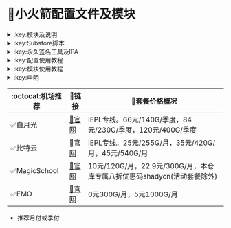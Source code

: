 # :rocket:小火箭配置文件及模块    

  

<details>
   <summary>:key:模块及说明</summary>    
   
* #### :bell::bell::bell:小火箭模块建议搭配[基础配置文件](https://raw.githubusercontent.com/deezertidal/shadowrocket-rules/main/shadowrocket_basic.conf)使用，避免冗余  
* #### ！！！若某个模块时而生效时而失效，请检查其他模块的主机名前是否添加了%APPEND%，没有添加会导致导致其他模块失效。本仓库模块均添加了%APPEND%
* #### surge用户也可直接使用小火箭模块


  
|:octocat:模块|:link:链接|:pushpin:说明|
|--|--|--|
|:white_check_mark:accuweather解锁|[:link:链接地址](https://raw.githubusercontent.com/deezertidal/shadowrocket-rules/main/modules/accu.module)|天气app
|:white_check_mark:AdBlock|[:link:链接地址](https://raw.githubusercontent.com/deezertidal/shadowrocket-rules/main/modules/AdBlock.module)|整体去广告
|:white_check_mark:alarmy|[:link:链接地址](https://raw.githubusercontent.com/deezertidal/shadowrocket-rules/main/modules/alarmy.module)|使命闹钟
|:white_check_mark:aloha|[:link:链接地址](https://raw.githubusercontent.com/deezertidal/shadowrocket-rules/main/modules/aloha.module)|VPN隐私浏览器
|:white_check_mark:爱美剧|[:link:链接地址](https://raw.githubusercontent.com/deezertidal/shadowrocket-rules/main/modules/amj.module)|影视app 去广告+解锁部分会员功能
|:white_check_mark:Background Eraser|[:link:链接地址](https://raw.githubusercontent.com/deezertidal/shadowrocket-rules/main/modules/aosoft.module)|抠图app
|:white_check_mark:appraven|[:link:链接地址](https://raw.githubusercontent.com/deezertidal/shadowrocket-rules/main/modules/appraven.module)|应用市场
|:white_check_mark:audiomack|[:link:链接地址](https://raw.githubusercontent.com/deezertidal/shadowrocket-rules/main/modules/audiomack.module)|音乐相关app
|:white_check_mark:b612相机|[:link:链接地址](https://raw.githubusercontent.com/deezertidal/shadowrocket-rules/main/modules/b612.module)|相机编辑app
|:white_check_mark:百度云倍速|[:link:链接地址](https://raw.githubusercontent.com/deezertidal/shadowrocket-rules/main/modules/baiducloud.sgmodule)|百度云倍率播放
|:white_check_mark:白描|[:link:链接地址](https://raw.githubusercontent.com/deezertidal/shadowrocket-rules/main/modules/baimiao.module)|OCR扫描app
|:white_check_mark:bazaart|[:link:链接地址](https://raw.githubusercontent.com/deezertidal/shadowrocket-rules/main/modules/bazaart.module)|照片编辑
|:white_check_mark:布丁锁屏|[:link:链接地址](https://raw.githubusercontent.com/deezertidal/shadowrocket-rules/main/modules/bdsp.module)|桌面美化类
|:white_check_mark:bedtime fan|[:link:链接地址](https://raw.githubusercontent.com/deezertidal/shadowrocket-rules/main/modules/bedtime-fan.module)|助眠app
|:white_check_mark:bilibili HD|[:link:链接地址](https://raw.githubusercontent.com/deezertidal/shadowrocket-rules/main/modules/bili.module)|哔哩高清解锁
|:white_check_mark:bilibili NoAD|[:link:链接地址](https://raw.githubusercontent.com/deezertidal/shadowrocket-rules/main/modules/biliad.module)|bilibili去广告
|:white_check_mark:波点音乐|[:link:链接地址](https://raw.githubusercontent.com/deezertidal/shadowrocket-rules/main/modules/Bodian.module)|波点音乐去广告
|:white_check_mark:BOOM|[:link:链接地址](https://raw.githubusercontent.com/deezertidal/shadowrocket-rules/main/modules/boom.module)|音乐均衡器
|:white_check_mark:boxjs|[:link:链接地址](https://raw.githubusercontent.com/deezertidal/shadowrocket-rules/main/modules/boxjs.sgmodule)|含签到脚本
|:white_check_mark:财新文章解锁|[:link:链接地址](https://raw.githubusercontent.com/deezertidal/shadowrocket-rules/main/modules/caixin.module)|财新会员
|:white_check_mark:彩云天气|[:link:链接地址](https://raw.githubusercontent.com/deezertidal/shadowrocket-rules/main/modules/caiyun.module)|彩云天气SVIP
|:white_check_mark:计算器HD|[:link:链接地址](https://raw.githubusercontent.com/deezertidal/shadowrocket-rules/main/modules/calculator.module)|计算器HD会员
|:white_check_mark:扫描全能王|[:link:链接地址](https://raw.githubusercontent.com/deezertidal/shadowrocket-rules/main/modules/camscanner.sgmodule)|扫描全能王会员
|:white_check_mark:克拉壁纸|[:link:链接地址](https://raw.githubusercontent.com/deezertidal/shadowrocket-rules/main/modules/clarity.module)|桌面美化类
|:white_check_mark:colorwidgets|[:link:链接地址](https://raw.githubusercontent.com/deezertidal/shadowrocket-rules/main/modules/colorwidgets.module)|桌面小组件
|:white_check_mark:dailyyoga|[:link:链接地址](https://raw.githubusercontent.com/deezertidal/shadowrocket-rules/main/modules/dailyyoga.module)|每日瑜伽
|:white_check_mark:大蓝鲸|[:link:链接地址](https://raw.githubusercontent.com/deezertidal/shadowrocket-rules/main/modules/dalanjing.module)|视听互动
|:white_check_mark:darkroom|[:link:链接地址](https://raw.githubusercontent.com/deezertidal/shadowrocket-rules/main/modules/darkroom.module)|照片编辑
|❌豆瓣|[:link:链接地址](https://raw.githubusercontent.com/deezertidal/shadowrocket-rules/main/modules/douban.sgmodule)|豆瓣网页播放按钮
|:white_check_mark:读书笔记|[:link:链接地址](https://raw.githubusercontent.com/deezertidal/shadowrocket-rules/main/modules/dsbj.module)|笔记类
|:white_check_mark:第一弹|[:link:链接地址](https://raw.githubusercontent.com/deezertidal/shadowrocket-rules/main/modules/dyd.module)|二次元游戏综合社区
|:white_check_mark:儿哥点点|[:link:链接地址](https://raw.githubusercontent.com/deezertidal/shadowrocket-rules/main/modules/egdd.module)|幼儿类
|:white_check_mark:ellabook|[:link:链接地址](https://raw.githubusercontent.com/deezertidal/shadowrocket-rules/main/modules/ellabook.module)|幼儿类
|:white_check_mark:emby|[:link:链接地址](https://raw.githubusercontent.com/deezertidal/shadowrocket-rules/main/modules/emby.sgmodule)|Emby解锁
|:white_check_mark:emmo|[:link:链接地址](https://raw.githubusercontent.com/deezertidal/shadowrocket-rules/main/modules/emmo.module)|笔记类
|:white_check_mark:fabulous|[:link:链接地址](https://raw.githubusercontent.com/deezertidal/shadowrocket-rules/main/modules/fabulous.module)|健康类
|:white_check_mark:番茄小说|[:link:链接地址](https://raw.githubusercontent.com/deezertidal/shadowrocket-rules/main/modules/fanqie.module)|番茄小说去广告
|:white_check_mark:fantastical|[:link:链接地址](https://raw.githubusercontent.com/deezertidal/shadowrocket-rules/main/modules/fantastical.module)|日历类
|:white_check_mark:fimo|[:link:链接地址](https://raw.githubusercontent.com/deezertidal/shadowrocket-rules/main/modules/fimo.module)|相机类
|:white_check_mark:ft中文网|[:link:链接地址](https://raw.githubusercontent.com/deezertidal/shadowrocket-rules/main/modules/ft.module)|财经类
|:white_check_mark:grammarly|[:link:链接地址](https://raw.githubusercontent.com/deezertidal/shadowrocket-rules/main/modules/grammarly.module)|外语类
|:white_check_mark:grow|[:link:链接地址](https://raw.githubusercontent.com/deezertidal/shadowrocket-rules/main/modules/grow.module)|健康类
|:white_check_mark:烘焙小屋|[:link:链接地址](https://raw.githubusercontent.com/deezertidal/shadowrocket-rules/main/modules/hbxw.module)|食谱类
|:white_check_mark:京东历史价格|[:link:链接地址](https://raw.githubusercontent.com/deezertidal/shadowrocket-rules/main/modules/HistoryPrice.sgmodule)|展开商品名查看历史价格
|:white_check_mark:海豚记账本|[:link:链接地址](https://raw.githubusercontent.com/deezertidal/shadowrocket-rules/main/modules/htjzb.module)|账目类
|:white_check_mark:hyperweb|[:link:链接地址](https://raw.githubusercontent.com/deezertidal/shadowrocket-rules/main/modules/hyperweb.module)|多合一浏览器扩展
|:white_check_mark:ilovepdf|[:link:链接地址](https://raw.githubusercontent.com/deezertidal/shadowrocket-rules/main/modules/ilovepdf.module)|PDF编辑
|:white_check_mark:imuseum|[:link:链接地址](https://raw.githubusercontent.com/deezertidal/shadowrocket-rules/main/modules/imuseum.module)|艺术类
|:white_check_mark:invideo|[:link:链接地址](https://raw.githubusercontent.com/deezertidal/shadowrocket-rules/main/modules/invideo.module)|视频编辑
|:white_check_mark:jibjab|[:link:链接地址](https://raw.githubusercontent.com/deezertidal/shadowrocket-rules/main/modules/jibjab.module)|图片恶搞
|:white_check_mark:句读|[:link:链接地址](https://raw.githubusercontent.com/deezertidal/shadowrocket-rules/main/modules/judou.module)|文学类
|:white_check_mark:kika|[:link:链接地址](https://raw.githubusercontent.com/deezertidal/shadowrocket-rules/main/modules/kika.module)|输入法
|:white_check_mark:酷我音乐|[:link:链接地址](https://raw.githubusercontent.com/deezertidal/shadowrocket-rules/main/modules/kuwo-unlock.sgmodule)|酷我音乐解锁
|:white_check_mark:lightroom|[:link:链接地址](https://raw.githubusercontent.com/deezertidal/shadowrocket-rules/main/modules/lightroom.module)|照片编辑
|:white_check_mark:流利说·阅读|[:link:链接地址](https://raw.githubusercontent.com/deezertidal/shadowrocket-rules/main/modules/lls.module)|外语类
|:white_check_mark:螺蛳大语文|[:link:链接地址](https://raw.githubusercontent.com/deezertidal/shadowrocket-rules/main/modules/lsdyw.module)|学习类
|:white_check_mark:免耽漫画|[:link:链接地址](https://raw.githubusercontent.com/deezertidal/shadowrocket-rules/main/modules/mdmanhua.module)|漫画类
|:white_check_mark:美篇|[:link:链接地址](https://raw.githubusercontent.com/deezertidal/shadowrocket-rules/main/modules/meipian.module)|交友类
|:white_check_mark:meistertask|[:link:链接地址](https://raw.githubusercontent.com/deezertidal/shadowrocket-rules/main/modules/meistertask.module)|任务管理
|:white_check_mark:美图秀秀|[:link:链接地址](https://raw.githubusercontent.com/deezertidal/shadowrocket-rules/main/modules/meituxx.module)|美图秀秀解锁会员
|:white_check_mark:漫画台|[:link:链接地址](https://raw.githubusercontent.com/deezertidal/shadowrocket-rules/main/modules/mht.module)|小程序解锁
|:white_check_mark:mix-camera|[:link:链接地址](https://raw.githubusercontent.com/deezertidal/shadowrocket-rules/main/modules/mix-camera.module)|相机类
|:white_check_mark:马卡龙玩图|[:link:链接地址](https://raw.githubusercontent.com/deezertidal/shadowrocket-rules/main/modules/mklwt.module)|照片编辑
|:white_check_mark:mojo|[:link:链接地址](https://raw.githubusercontent.com/deezertidal/shadowrocket-rules/main/modules/mojo.module)|创意模板
|:white_check_mark:molycam|[:link:链接地址](https://raw.githubusercontent.com/deezertidal/shadowrocket-rules/main/modules/molycam.module)|相机类
|:white_check_mark:musixmatch|[:link:链接地址](https://raw.githubusercontent.com/deezertidal/shadowrocket-rules/main/modules/musixmatch.module)|音乐类
|:white_check_mark:myfitnesspal|[:link:链接地址](https://raw.githubusercontent.com/deezertidal/shadowrocket-rules/main/modules/myfitnesspal.module)|健康类
|:white_check_mark:myplate|[:link:链接地址](https://raw.githubusercontent.com/deezertidal/shadowrocket-rules/main/modules/myplate.module)|健康类
|:white_check_mark:netflix_rating|[:link:链接地址](https://raw.githubusercontent.com/deezertidal/shadowrocket-rules/main/modules/netflix_rating.sgmodule)|奈飞显示豆瓣评分
|:white_check_mark:nicegram|[:link:链接地址](https://raw.githubusercontent.com/deezertidal/shadowrocket-rules/main/modules/nicegram.module)|nicegram会员解锁
|:white_check_mark:notability|[:link:链接地址](https://raw.githubusercontent.com/deezertidal/shadowrocket-rules/main/modules/notability.module)|笔记类
|:white_check_mark:Now冥想|[:link:链接地址](https://raw.githubusercontent.com/deezertidal/shadowrocket-rules/main/modules/now.module)|助眠app
|:white_check_mark:奶由壁纸|[:link:链接地址](https://raw.githubusercontent.com/deezertidal/shadowrocket-rules/main/modules/nybz.module)|桌面美化类
|:white_check_mark:oldroll|[:link:链接地址](https://raw.githubusercontent.com/deezertidal/shadowrocket-rules/main/modules/oldroll.module)|相机类
|:white_check_mark:peak|[:link:链接地址](https://raw.githubusercontent.com/deezertidal/shadowrocket-rules/main/modules/peak.module)|益智类
|:white_check_mark:配音秀|[:link:链接地址](https://raw.githubusercontent.com/deezertidal/shadowrocket-rules/main/modules/peiyinxiu.module)|配音
|:white_check_mark:photomath|[:link:链接地址](https://raw.githubusercontent.com/deezertidal/shadowrocket-rules/main/modules/photomath.module)|学习类
|:white_check_mark:photoshop Express|[:link:链接地址](https://raw.githubusercontent.com/deezertidal/shadowrocket-rules/main/modules/photoshop.module)|PS
|:white_check_mark:piccollage|[:link:链接地址](https://raw.githubusercontent.com/deezertidal/shadowrocket-rules/main/modules/piccollage.module)|照片编辑
|:white_check_mark:picsart|[:link:链接地址](https://raw.githubusercontent.com/deezertidal/shadowrocket-rules/main/modules/picsart.module)|照片编辑
|:white_check_mark:pillow|[:link:链接地址](https://raw.githubusercontent.com/deezertidal/shadowrocket-rules/main/modules/pillow.module)|健康类
|:white_check_mark:pixelcut|[:link:链接地址](https://raw.githubusercontent.com/deezertidal/shadowrocket-rules/main/modules/pixelcut.module)|照片编辑
|:white_check_mark:pocket lists|[:link:链接地址](https://raw.githubusercontent.com/deezertidal/shadowrocket-rules/main/modules/pocketlists.module)|口袋清单
|:white_check_mark:polarr|[:link:链接地址](https://raw.githubusercontent.com/deezertidal/shadowrocket-rules/main/modules/polarr.module)|照片编辑
|:white_check_mark:皮皮虾|[:link:链接地址](https://raw.githubusercontent.com/deezertidal/shadowrocket-rules/main/modules/ppx.module)|皮皮虾去广告
|:white_check_mark:起伏|[:link:链接地址](https://raw.githubusercontent.com/deezertidal/shadowrocket-rules/main/modules/qifu.module)|助眠app
|:white_check_mark:七猫小说|[:link:链接地址](https://raw.githubusercontent.com/deezertidal/shadowrocket-rules/main/modules/qmxs.module)|七猫小说解锁
|:white_check_mark:多重搜索|[:link:链接地址](https://raw.githubusercontent.com/deezertidal/shadowrocket-rules/main/modules/multisearch.module)|使用方法见模块说明
|:white_check_mark:人人视频|[:link:链接地址](https://raw.githubusercontent.com/deezertidal/shadowrocket-rules/main/modules/rrsp.module)|人人视频/多多视频去广告
|:white_check_mark:时光手账|[:link:链接地址](https://raw.githubusercontent.com/deezertidal/shadowrocket-rules/main/modules/sgsz.module)|笔记类
|:white_check_mark:shadowlinkVPN|[:link:链接地址](https://raw.githubusercontent.com/deezertidal/shadowrocket-rules/main/modules/shadowlinkVPN.module)|解锁VIP节点
|:white_check_mark:smallpdf|[:link:链接地址](https://raw.githubusercontent.com/deezertidal/shadowrocket-rules/main/modules/smallpdf.module)|PDF编辑
|:white_check_mark:石墨文档|[:link:链接地址](https://raw.githubusercontent.com/deezertidal/shadowrocket-rules/main/modules/smwd.module)|石墨文档解锁
|:white_check_mark:少年得到|[:link:链接地址](https://raw.githubusercontent.com/deezertidal/shadowrocket-rules/main/modules/sndd.module)|少年得到解锁
|:white_check_mark:soundcloud|[:link:链接地址](https://raw.githubusercontent.com/deezertidal/shadowrocket-rules/main/modules/soundcloud.module)|解锁soundcloud Go+
|:white_check_mark:spotify|[:link:链接地址](https://raw.githubusercontent.com/deezertidal/shadowrocket-rules/main/modules/spotifyVIP.module)|spotify 部分解锁 不能设置超高音质
|:white_check_mark:去开屏广告|[:link:链接地址](https://raw.githubusercontent.com/deezertidal/shadowrocket-rules/main/modules/startingad.module)|去开屏广告
|:white_check_mark:substore|[:link:链接地址](https://raw.githubusercontent.com/deezertidal/shadowrocket-rules/main/modules/substore.sgmodule)|订阅节点过滤/整合/修改/同步
|:white_check_mark:symbolab|[:link:链接地址](https://raw.githubusercontent.com/deezertidal/shadowrocket-rules/main/modules/symbolab.module)|数学解答
|:white_check_mark:tangerine|[:link:链接地址](https://raw.githubusercontent.com/deezertidal/shadowrocket-rules/main/modules/tangerine.module)|银行类
|:white_check_mark:tenpercent|[:link:链接地址](https://raw.githubusercontent.com/deezertidal/shadowrocket-rules/main/modules/tenpercent.module)|健康类
|:white_check_mark:迅雷|[:link:链接地址](https://raw.githubusercontent.com/deezertidal/shadowrocket-rules/main/modules/thunder.module)|迅雷会员
|❌TidalPlus|[:link:链接地址](https://raw.githubusercontent.com/deezertidal/shadowrocket-rules/main/modules/TidalPlus.sgmodule)|失效
|:white_check_mark:tok cam|[:link:链接地址](https://raw.githubusercontent.com/deezertidal/shadowrocket-rules/main/modules/tokcam.module)|相机类
|:white_check_mark:图图记账|[:link:链接地址](https://raw.githubusercontent.com/deezertidal/shadowrocket-rules/main/modules/tutu.module)|账目类
|:white_check_mark:vista看天下|[:link:链接地址](https://raw.githubusercontent.com/deezertidal/shadowrocket-rules/main/modules/vista.module)|vista看天下会员
|:white_check_mark:vsco|[:link:链接地址](https://raw.githubusercontent.com/deezertidal/shadowrocket-rules/main/modules/vsco.module)|照片编辑
|:white_check_mark:wallcraft|[:link:链接地址](https://raw.githubusercontent.com/deezertidal/shadowrocket-rules/main/modules/wallcraft.module)|桌面美化类
|:white_check_mark:豌豆清单|[:link:链接地址](https://raw.githubusercontent.com/deezertidal/shadowrocket-rules/main/modules/wdqd.module)|清单类
|:white_check_mark:微信公众号去广告|[:link:链接地址](https://raw.githubusercontent.com/deezertidal/shadowrocket-rules/main/modules/wechatad.module)|微信公众号去广告
|:white_check_mark:微博去广告|[:link:链接地址](https://raw.githubusercontent.com/deezertidal/shadowrocket-rules/main/modules/weiboad.module)|微博去广告
|:white_check_mark:workout for women|[:link:链接地址](https://raw.githubusercontent.com/deezertidal/shadowrocket-rules/main/modules/wfw.module)|健康类
|:white_check_mark:widgetsmith|[:link:链接地址](https://raw.githubusercontent.com/deezertidal/shadowrocket-rules/main/modules/widgetsmith.module)|小组件
|:white_check_mark:万能变声器|[:link:链接地址](https://raw.githubusercontent.com/deezertidal/shadowrocket-rules/main/modules/wnbsq.module)|万能变声器
|:white_check_mark:网易蜗牛读书|[:link:链接地址](https://raw.githubusercontent.com/deezertidal/shadowrocket-rules/main/modules/wnds.module)|蜗牛读书解锁
|:white_check_mark:WPS|[:link:链接地址](https://raw.githubusercontent.com/deezertidal/shadowrocket-rules/main/modules/WPS.module)|wps解锁会员
|:white_check_mark:西窗烛|[:link:链接地址](https://raw.githubusercontent.com/deezertidal/shadowrocket-rules/main/modules/xcz.module)|西窗烛解锁
|:white_check_mark:小影|[:link:链接地址](https://raw.githubusercontent.com/deezertidal/shadowrocket-rules/main/modules/xiaoying.module)|小影解锁
|:white_check_mark:香蕉视频|[:link:链接地址](https://raw.githubusercontent.com/deezertidal/shadowrocket-rules/main/modules/xjsp.module)|不知道
|:white_check_mark:xmind思维导图|[:link:链接地址](https://raw.githubusercontent.com/deezertidal/shadowrocket-rules/main/modules/xmind.module)|xmind思维导图解锁
|:white_check_mark:喜马拉雅去广告|[:link:链接地址](https://raw.githubusercontent.com/deezertidal/shadowrocket-rules/main/modules/xmlyad.module)|喜马拉雅去广告
|:white_check_mark:小习惯|[:link:链接地址](https://raw.githubusercontent.com/deezertidal/shadowrocket-rules/main/modules/xxg.module)|自律类
|:white_check_mark:新语听书|[:link:链接地址](https://raw.githubusercontent.com/deezertidal/shadowrocket-rules/main/modules/xyts.module)|阅读类
|:white_check_mark:有道云笔记|[:link:链接地址](https://raw.githubusercontent.com/deezertidal/shadowrocket-rules/main/modules/ydybj.module)|有道云笔记解锁
|:white_check_mark:亦飞GIF|[:link:链接地址](https://raw.githubusercontent.com/deezertidal/shadowrocket-rules/main/modules/yifeigif.module)|照片编辑
|:white_check_mark:一甜相机|[:link:链接地址](https://raw.githubusercontent.com/deezertidal/shadowrocket-rules/main/modules/yitian.module)|一甜相机解锁
|:white_check_mark:一言|[:link:链接地址](https://raw.githubusercontent.com/deezertidal/shadowrocket-rules/main/modules/yiyan.module)|一言解锁
|:white_check_mark:youtube去广告|[:link:链接地址](https://raw.githubusercontent.com/deezertidal/shadowrocket-rules/main/modules/YouTubeAd.sgmodule)|不适合最新版
|:white_check_mark:云听|[:link:链接地址](https://raw.githubusercontent.com/deezertidal/shadowrocket-rules/main/modules/yunting.module)|云听解锁
|:white_check_mark:语文趣配音|[:link:链接地址](https://raw.githubusercontent.com/deezertidal/shadowrocket-rules/main/modules/ywqpy.module)|配音类
|:white_check_mark:斑马海报|[:link:链接地址](https://raw.githubusercontent.com/deezertidal/shadowrocket-rules/main/modules/zebra.module)|设计类
|:white_check_mark:知乎去广告|[:link:链接地址](https://raw.githubusercontent.com/deezertidal/shadowrocket-rules/main/modules/ZhihuBlock.sgmodule)|知乎去广告
|:white_check_mark:知乎优化|[:link:链接地址](https://raw.githubusercontent.com/deezertidal/shadowrocket-rules/main/modules/ZhihuOpt.sgmodule)|知乎优化
|:white_check_mark:纸条|[:link:链接地址](https://raw.githubusercontent.com/deezertidal/shadowrocket-rules/main/modules/zhitiao.module)|作文素材
|:white_check_mark:指尖时光|[:link:链接地址](https://raw.githubusercontent.com/deezertidal/shadowrocket-rules/main/modules/zjsg.module)|日程管理
|:white_check_mark:知音漫客|[:link:链接地址](https://raw.githubusercontent.com/deezertidal/shadowrocket-rules/main/modules/zymk.module)|知音漫客解锁
|:white_check_mark:Spotify歌词翻译|[:link:链接地址](https://raw.githubusercontent.com/deezertidal/shadowrocket-rules/main/modules/spotify_lyric.module)|需申请百度翻译API 教程在模块内
|:white_check_mark:NFC门禁卡公交卡|[:link:链接地址](https://raw.githubusercontent.com/deezertidal/shadowrocket-rules/main/modules/nfc.module)|NFC功能类
|:white_check_mark:搜图神器|[:link:链接地址](https://raw.githubusercontent.com/deezertidal/shadowrocket-rules/main/modules/stsq.module)|解锁VIP功能
|:white_check_mark:彩云天气通知任务|[:link:链接地址](https://raw.githubusercontent.com/deezertidal/shadowrocket-rules/main/modules/caiyun_cron.module)|天气通知，需搭配BOXJS使用
|:white_check_mark:Calm解锁|[:link:链接地址](https://raw.githubusercontent.com/deezertidal/shadowrocket-rules/main/modules/calm.module)|健康类
|:white_check_mark:HTTPS抓包|[:link:链接地址](https://raw.githubusercontent.com/deezertidal/shadowrocket-rules/main/modules/https.module)|抓包工具
|:white_check_mark:SSA丝社|[:link:链接地址](https://raw.githubusercontent.com/deezertidal/shadowrocket-rules/main/modules/ssa.module)|不知道
|:white_check_mark:小小优趣|[:link:链接地址](https://raw.githubusercontent.com/deezertidal/shadowrocket-rules/main/modules/xxyq.module)|儿童类
|:white_check_mark:幻影相册|[:link:链接地址](https://raw.githubusercontent.com/deezertidal/shadowrocket-rules/main/modules/hyxc.module)|照片编辑
|:white_check_mark:精塾国学|[:link:链接地址](https://raw.githubusercontent.com/deezertidal/shadowrocket-rules/main/modules/jsgx.module)|学习类
|:white_check_mark:PrettyUp|[:link:链接地址](https://raw.githubusercontent.com/deezertidal/shadowrocket-rules/main/modules/prettyup.module)|视频美化
|:white_check_mark:微博lite去广告|[:link:链接地址](https://raw.githubusercontent.com/deezertidal/shadowrocket-rules/main/modules/weibolitead.module)|微博轻享版去广告
|:white_check_mark:BILI自动地区|[:link:链接地址](https://raw.githubusercontent.com/deezertidal/shadowrocket-rules/main/modules/bili-region.module)|bili自动地区
|:white_check_mark:影视双字幕项目|[:link:链接地址](https://github.com/DualSubs/DualSubs)|包含youtube,appleTV,hbo等
|:white_check_mark:iRingo项目|[:link:链接地址](https://github.com/VirgilClyne/iRingo)|解锁完整的Apple功能和集成服务
|:white_check_mark:CUBOX|[:link:链接地址](https://raw.kgithub.com/deezertidal/shadowrocket-rules/main/modules/cubox.sgmodule)|文件收集整理
|:white_check_mark:pandora|[:link:链接地址](https://raw.githubusercontent.com/deezertidal/shadowrocket-rules/main/modules/pandora.module)|订阅管理
|:white_check_mark:微信阅读积分兑换|[:link:链接地址](https://raw.githubusercontent.com/deezertidal/shadowrocket-rules/main/modules/wechatread.module)|请查阅脚本内教程
|:white_check_mark:来音智能陪练|[:link:链接地址](https://raw.githubusercontent.com/deezertidal/shadowrocket-rules/main/modules/ly.module)|音乐训练
|:white_check_mark:熊掌记|[:link:链接地址](https://raw.githubusercontent.com/deezertidal/shadowrocket-rules/main/modules/xzj.module)|笔记类
|❌Notboring|[:link:链接地址](https://raw.githubusercontent.com/deezertidal/shadowrocket-rules/main/modules/notboring.module)|解锁天气 闹钟 习惯
|:white_check_mark:如期|[:link:链接地址](https://raw.githubusercontent.com/deezertidal/shadowrocket-rules/main/modules/rq.module)|扫码
|:white_check_mark:CEO周课|[:link:链接地址](https://raw.githubusercontent.com/deezertidal/shadowrocket-rules/main/modules/ceo.module)|CEO周课
|:white_check_mark:Fileball|[:link:链接地址](https://raw.githubusercontent.com/deezertidal/shadowrocket-rules/main/modules/fileball.module)|文件管理
|:white_check_mark:1blocker|[:link:链接地址](https://raw.githubusercontent.com/deezertidal/shadowrocket-rules/main/modules/1blocker.module)|浏览器广告屏蔽
|:white_check_mark:AI换脸秀|[:link:链接地址](https://raw.githubusercontent.com/deezertidal/shadowrocket-rules/main/modules/ai.module)|换脸app
|:white_check_mark:proknockout|[:link:链接地址](https://raw.githubusercontent.com/deezertidal/shadowrocket-rules/main/modules/proknockout.module)|P图
|:white_check_mark:青柠海报|[:link:链接地址](https://raw.githubusercontent.com/deezertidal/shadowrocket-rules/main/modules/qnhb.module)|海报设计
|:white_check_mark:Faintv|[:link:链接地址](https://raw.githubusercontent.com/deezertidal/shadowrocket-rules/main/modules/faintv.module)|视频类
|:white_check_mark:微信听书|[:link:链接地址](https://raw.githubusercontent.com/deezertidal/shadowrocket-rules/main/modules/wxts.module)|听书
|:white_check_mark:人民日报去广告|[:link:链接地址](https://raw.githubusercontent.com/deezertidal/shadowrocket-rules/main/modules/rmrb.module)|人民日报
|:white_check_mark:爱企查|[:link:链接地址](https://raw.githubusercontent.com/deezertidal/shadowrocket-rules/main/modules/aqc.module)|爱企查
|:white_check_mark:微信读书免费卡解锁|[:link:链接地址](https://raw.githubusercontent.com/deezertidal/shadowrocket-rules/main/modules/wxds.module)|阅读类
|:white_check_mark:chic|[:link:链接地址](https://raw.githubusercontent.com/deezertidal/shadowrocket-rules/main/modules/chic.module)|相机类
|:white_check_mark:有道词典|[:link:链接地址](https://raw.githubusercontent.com/deezertidal/shadowrocket-rules/main/modules/ydcd.module)|翻译类
|:white_check_mark:一路听天下|[:link:链接地址](https://raw.githubusercontent.com/deezertidal/shadowrocket-rules/main/modules/ylttx.module)|一路听天下
|:white_check_mark:网速测试大师|[:link:链接地址](https://raw.githubusercontent.com/deezertidal/shadowrocket-rules/main/modules/wscsds.module)|测速
|:white_check_mark:网速管家|[:link:链接地址](https://raw.githubusercontent.com/deezertidal/shadowrocket-rules/main/modules/wsgj.module)|测速
|:white_check_mark:EFEKT美易|[:link:链接地址](https://raw.githubusercontent.com/deezertidal/shadowrocket-rules/main/modules/efekt.module)|视频特效
|:white_check_mark:WPS稻壳会员|[:link:链接地址](https://raw.githubusercontent.com/deezertidal/shadowrocket-rules/main/modules/doc.module)|文档编辑
|:white_check_mark:米克锁屏|[:link:链接地址](https://raw.githubusercontent.com/deezertidal/shadowrocket-rules/main/modules/mksp.module)|桌面美化
|:white_check_mark:阿布睡前故事|[:link:链接地址](https://raw.githubusercontent.com/deezertidal/shadowrocket-rules/main/modules/absqgs.module)|儿童类
|:white_check_mark:collart|[:link:链接地址](https://raw.githubusercontent.com/deezertidal/shadowrocket-rules/main/modules/collart.module)|照片编辑
|:white_check_mark:博商小麦|[:link:链接地址](https://raw.githubusercontent.com/deezertidal/shadowrocket-rules/main/modules/bsxm.module)|学习类
|:white_check_mark:MEMRISE|[:link:链接地址](https://raw.githubusercontent.com/deezertidal/shadowrocket-rules/main/modules/memrise.module)|外语学习
|:white_check_mark:堆糖|[:link:链接地址](https://raw.githubusercontent.com/deezertidal/shadowrocket-rules/main/modules/duitang.module)|桌面美化
|:white_check_mark:Flomo|[:link:链接地址](https://raw.githubusercontent.com/deezertidal/shadowrocket-rules/main/modules/flomo.module)|笔记类
|:white_check_mark:APTV|[:link:链接地址](https://raw.githubusercontent.com/deezertidal/shadowrocket-rules/main/modules/aptv.module)|文件存储
|:white_check_mark:香哈菜谱大全|[:link:链接地址](https://raw.githubusercontent.com/deezertidal/shadowrocket-rules/main/modules/cp.module)|菜谱
|:white_check_mark:长相思|[:link:链接地址](https://raw.githubusercontent.com/deezertidal/shadowrocket-rules/main/modules/cxs.module)|学习类
|:white_check_mark:电子请柬制作|[:link:链接地址](https://raw.githubusercontent.com/deezertidal/shadowrocket-rules/main/modules/dzqj.module)|设计类
|:white_check_mark:黄油相机|[:link:链接地址](https://raw.githubusercontent.com/deezertidal/shadowrocket-rules/main/modules/hyxj.module)|相机类
|:white_check_mark:Lingokids|[:link:链接地址](https://raw.githubusercontent.com/deezertidal/shadowrocket-rules/main/modules/lingokids.module)|幼儿学习类
|:white_check_mark:百度文库|[:link:链接地址](https://raw.githubusercontent.com/deezertidal/shadowrocket-rules/main/modules/bdwk.module)|阅读权限解锁
|:white_check_mark:Craft|[:link:链接地址](https://raw.githubusercontent.com/deezertidal/shadowrocket-rules/main/modules/craft.module)|文档类
|:white_check_mark:Panda小组件|[:link:链接地址](https://raw.githubusercontent.com/deezertidal/shadowrocket-rules/main/modules/panda.module)|桌面美化
|:white_check_mark:Keep|[:link:链接地址](https://raw.githubusercontent.com/deezertidal/shadowrocket-rules/main/modules/keep.module)|健身类
|:white_check_mark:Documents|[:link:链接地址](https://raw.githubusercontent.com/deezertidal/shadowrocket-rules/main/modules/documents.module)|文件管理
|:white_check_mark:Planny|[:link:链接地址](https://raw.githubusercontent.com/deezertidal/shadowrocket-rules/main/modules/planny.module)|任务计划
|:white_check_mark:Ego Reader|[:link:链接地址](https://raw.githubusercontent.com/deezertidal/shadowrocket-rules/main/modules/ego.module)|RSS阅读器
|:white_check_mark:极速扫描仪|[:link:链接地址](https://raw.githubusercontent.com/deezertidal/shadowrocket-rules/main/modules/jssmy.module)|扫描
|:white_check_mark:指尖笔记|[:link:链接地址](https://raw.githubusercontent.com/deezertidal/shadowrocket-rules/main/modules/zjbj.module)|笔记
|:white_check_mark:钱迹|[:link:链接地址](https://raw.githubusercontent.com/deezertidal/shadowrocket-rules/main/modules/qj.module)|记账
|:white_check_mark:Agenda|[:link:链接地址](https://raw.githubusercontent.com/deezertidal/shadowrocket-rules/main/modules/agenda.module)|笔记
|:white_check_mark:即刻运动|[:link:链接地址](https://raw.githubusercontent.com/deezertidal/shadowrocket-rules/main/modules/agenda.module)|健身类
|:white_check_mark:Day One|[:link:链接地址](https://raw.githubusercontent.com/deezertidal/shadowrocket-rules/main/modules/dayone.module)|日记类
|:white_check_mark:Usage|[:link:链接地址](https://raw.githubusercontent.com/deezertidal/shadowrocket-rules/main/modules/usage.module)|小组件
|:white_check_mark:谜底时钟|[:link:链接地址](https://raw.githubusercontent.com/deezertidal/shadowrocket-rules/main/modules/mdsz.module)|日历小组件
|:white_check_mark:MoneyThings|[:link:链接地址](https://raw.githubusercontent.com/deezertidal/shadowrocket-rules/main/modules/moneythings.module)|钱包类
|:white_check_mark:手机扫描仪|[:link:链接地址](https://raw.githubusercontent.com/deezertidal/shadowrocket-rules/main/modules/sjsmy.module)|扫描
|:white_check_mark:Sorted|[:link:链接地址](https://raw.githubusercontent.com/deezertidal/shadowrocket-rules/main/modules/sorted.module)|日历
|:white_check_mark:尽简衣橱|[:link:链接地址](https://raw.githubusercontent.com/deezertidal/shadowrocket-rules/main/modules/jjyc.module)|衣橱管理
|:white_check_mark:看理想|[:link:链接地址](https://raw.githubusercontent.com/deezertidal/shadowrocket-rules/main/modules/klx.module)|媒体类
|:white_check_mark:目标地图|[:link:链接地址](https://raw.githubusercontent.com/deezertidal/shadowrocket-rules/main/modules/mbdt.module)|任务管理类
|:white_check_mark:拼图酱|[:link:链接地址](https://raw.githubusercontent.com/deezertidal/shadowrocket-rules/main/modules/ptj.module)|图片编辑
|:white_check_mark:向日葵阅读|[:link:链接地址](https://raw.githubusercontent.com/deezertidal/shadowrocket-rules/main/modules/xrk.module)|阅读类
|:white_check_mark:卡片日记|[:link:链接地址](https://raw.githubusercontent.com/deezertidal/shadowrocket-rules/main/modules/kprj.module)|日记类
|:white_check_mark:莉景天气|[:link:链接地址](https://raw.githubusercontent.com/deezertidal/shadowrocket-rules/main/modules/ljtq.module)|天气类
|:white_check_mark:Motivation|[:link:链接地址](https://raw.githubusercontent.com/deezertidal/shadowrocket-rules/main/modules/motivation.module)|组件类
|:white_check_mark:PDF Viewer|[:link:链接地址](https://raw.githubusercontent.com/deezertidal/shadowrocket-rules/main/modules/pdfviewer.module)|文档编辑
|:white_check_mark:Percento|[:link:链接地址](https://raw.githubusercontent.com/deezertidal/shadowrocket-rules/main/modules/percento.module)|账目管理
|:white_check_mark:Pixelance|[:link:链接地址](https://raw.githubusercontent.com/deezertidal/shadowrocket-rules/main/modules/pixelance.module)|图片编辑
|:white_check_mark:Retake|[:link:链接地址](https://raw.githubusercontent.com/deezertidal/shadowrocket-rules/main/modules/retake.module)|照片修复
|:white_check_mark:色采|[:link:链接地址](https://raw.githubusercontent.com/deezertidal/shadowrocket-rules/main/modules/sc.module)|图片编辑
|:white_check_mark:闪萌表情|[:link:链接地址](https://raw.githubusercontent.com/deezertidal/shadowrocket-rules/main/modules/smbq.module)|表情类
|:white_check_mark:音频剪辑|[:link:链接地址](https://raw.githubusercontent.com/deezertidal/shadowrocket-rules/main/modules/ypjj.module)|音频剪辑
|:white_check_mark:Varlens|[:link:链接地址](https://raw.githubusercontent.com/deezertidal/shadowrocket-rules/main/modules/varlens.module)|相机类
|:white_check_mark:一木记账|[:link:链接地址](https://raw.githubusercontent.com/deezertidal/shadowrocket-rules/main/modules/ymjz.module)|记账类
|:white_check_mark:Drafts|[:link:链接地址](https://raw.githubusercontent.com/deezertidal/shadowrocket-rules/main/modules/drafts.module)|文档编辑类
|:white_check_mark:叮叮水印相机|[:link:链接地址](https://raw.githubusercontent.com/deezertidal/shadowrocket-rules/main/modules/ddsyxj.module)|相机类
|:white_check_mark:Emote|[:link:链接地址](https://raw.githubusercontent.com/deezertidal/shadowrocket-rules/main/modules/emote.module)|表情类
|:white_check_mark:灵敢足迹|[:link:链接地址](https://raw.githubusercontent.com/deezertidal/shadowrocket-rules/main/modules/lgzj.module)|旅行类
|:white_check_mark:7分钟HIIT运动|[:link:链接地址](https://raw.githubusercontent.com/deezertidal/shadowrocket-rules/main/modules/seven.module)|健康类
|:white_check_mark:私密相册管家|[:link:链接地址](https://raw.githubusercontent.com/deezertidal/shadowrocket-rules/main/modules/smxcgj.module)|相册
|:white_check_mark:FitnessView|[:link:链接地址](https://raw.githubusercontent.com/deezertidal/shadowrocket-rules/main/modules/fnv.module)|健康类
|:white_check_mark:TODO清单|[:link:链接地址](https://raw.githubusercontent.com/deezertidal/shadowrocket-rules/main/modules/todo.module)|计划任务类
|:white_check_mark:淘票票评分|[:link:链接地址](https://raw.githubusercontent.com/deezertidal/shadowrocket-rules/main/modules/tpp.module)|支付宝内淘票票评分
|:white_check_mark:天天豆|[:link:链接地址](https://raw.githubusercontent.com/deezertidal/shadowrocket-rules/main/modules/ttd.module)|日记类
|:white_check_mark:咖映|[:link:链接地址](https://raw.githubusercontent.com/deezertidal/shadowrocket-rules/main/modules/ky.module)|直播类
|:white_check_mark:VCUS|[:link:链接地址](https://raw.githubusercontent.com/deezertidal/shadowrocket-rules/main/modules/vcus.module)|视频编辑
|:white_check_mark:傲软PDF编辑|[:link:链接地址](https://raw.githubusercontent.com/deezertidal/shadowrocket-rules/main/modules/arpdfbj.module)|PDF编辑
|:white_check_mark:傲软投屏|[:link:链接地址](https://raw.githubusercontent.com/deezertidal/shadowrocket-rules/main/modules/artp.module)|投屏
|:white_check_mark:幻休|[:link:链接地址](https://raw.githubusercontent.com/deezertidal/shadowrocket-rules/main/modules/hx.module)|助眠APP
|:white_check_mark:绘影字幕|[:link:链接地址](https://raw.githubusercontent.com/deezertidal/shadowrocket-rules/main/modules/hyzm.module)|字幕app
|:white_check_mark:汇中考|[:link:链接地址](https://raw.githubusercontent.com/deezertidal/shadowrocket-rules/main/modules/hzk.module)|学习类
|:white_check_mark:iScreen|[:link:链接地址](https://raw.githubusercontent.com/deezertidal/shadowrocket-rules/main/modules/iscreen.module)|桌面美化类
|:white_check_mark:小组件盒子|[:link:链接地址](https://raw.githubusercontent.com/deezertidal/shadowrocket-rules/main/modules/xzjhz.module)|桌面美化类
|:white_check_mark:佐糖|[:link:链接地址](https://raw.githubusercontent.com/deezertidal/shadowrocket-rules/main/modules/zt.module)|图片处理
|:white_check_mark:飞鱼计划|[:link:链接地址](https://raw.githubusercontent.com/deezertidal/shadowrocket-rules/main/modules/fyjh.module)|生活记录工具
|:white_check_mark:过期啦|[:link:链接地址](https://raw.githubusercontent.com/deezertidal/shadowrocket-rules/main/modules/gql.module)|保质期提醒
|:white_check_mark:乃糖小组件|[:link:链接地址](https://raw.githubusercontent.com/deezertidal/shadowrocket-rules/main/modules/nt.module)|桌面美化类





* 如无必要 请勿更新解锁app
</details>



<details>
  <summary>:key:Substore脚本</summary>  
  
|:octocat:Sub-Store脚本|:link:链接|:pushpin:操作说明|
|--|--|--|
|:white_check_mark:脚本操作：重命名|[:link:链接地址](https://raw.githubusercontent.com/futurkk/Potato/main/Rename/rename.js#input=zh&output=zh&airport=你需要的机场名)|SubStore-订阅编辑-添加操作-脚本操作-粘贴链接（自行修改自己的机场名）
|:white_check_mark:脚本过滤：筛选80 443端口|[:link:链接地址](https://raw.githubusercontent.com/deezertidal/private/main/port-filter.js)|SubStore-订阅编辑-添加操作-脚本过滤-粘贴链接
|:white_check_mark:脚本过滤：筛选80,443，vmess,ws节点(免流节点)|[:link:链接地址](https://raw.githubusercontent.com/deezertidal/private/main/nodes-filter.js)|SubStore-订阅编辑-添加操作-脚本过滤-粘贴链接
|:white_check_mark:脚本操作：修改host混淆|[:link:链接地址](https://raw.githubusercontent.com/deezertidal/private/main/vmess-host.js)|SubStore-订阅编辑-添加操作-脚本操作-粘贴链接（自行修改参数）
</details>


<details>
  <summary>:key:永久签名工具及IPA</summary>  
  
|:octocat:签名工具|:link:链接|:pushpin:操作说明|
|--|--|--|
|:white_check_mark:TrollStore 永久签名|[:link:教程](https://github.com/deezertidal/shadowrocket-rules/blob/main/TrollStore.MD)|支持iOS14.0-15.4.1
|:white_check_mark:Youtube.ipa|[:link:链接地址](https://github.com/qnblackcat/uYouPlus/releases/download/v17.39.5-2.1/uYouPlus_17.39.5_2.1.ipa)|去广告 后台播放音乐 画中画
|:white_check_mark:微信双开.ipa|[:link:链接地址](https://github.com/zwf234/WeChat/releases/download/%E5%BE%AE%E4%BF%A1%E7%BE%8E%E5%8C%96/WeChatPro_8.0.27.ipa)|双开
|:white_check_mark:APP降级工具|[:link:链接地址](https://initnil.com/DowngradeApp.txt)|降级工具
|:white_check_mark:Tiktok.ipa|[:link:链接地址](https://drive.google.com/file/d/1XMbpcMiv2yYEw6ApYG8sCL9oGNbPpcJ5/view?usp=drivesdk)|内置换区功能
|:white_check_mark:其他.ipa|[:link:链接地址](https://appdb.to/search/?type=cydia)，[:link:链接地址](https://ipa.store)|

</details>


<details>
  <summary>:key:配置使用教程</summary>
  
### :point_down:打开小火箭 点击配置 点击右上角+号  
![Image text](https://github.com/deezertidal/shadowrocket-rules/blob/main/IMG/1a.png)  

### :point_down:将[配置文件](https://raw.githubusercontent.com/deezertidal/shadowrocket-rules/main/shadowrocket_basic.conf)的链接地址复制粘贴至输入框并点击下载  
![Image text](https://github.com/deezertidal/shadowrocket-rules/blob/main/IMG/2.png)  

### :point_down:查看底部远程文件找到刚刚下载的链接地址——点击——使用配置。  
![Image text](https://github.com/deezertidal/shadowrocket-rules/blob/main/IMG/3.png)  
![Image text](https://github.com/deezertidal/shadowrocket-rules/blob/main/IMG/4.png)  

### :point_down:点击配置文件右侧ⓘ  
![Image text](https://github.com/deezertidal/shadowrocket-rules/blob/main/IMG/5.png)  
### :point_down:打开HTTPS解密   
![Image text](https://github.com/deezertidal/shadowrocket-rules/blob/main/IMG/6.png)  
### :point_down:生成新证书  
![Image text](https://github.com/deezertidal/shadowrocket-rules/blob/main/IMG/7.png)  
![Image text](https://github.com/deezertidal/shadowrocket-rules/blob/main/IMG/8.png)  
### :point_down:允许安装  
![Image text](https://github.com/deezertidal/shadowrocket-rules/blob/main/IMG/9.png)  
![Image text](https://github.com/deezertidal/shadowrocket-rules/blob/main/IMG/10.png)  
### :point_down:打开iphone设置 点击已下载的描述文件  
![Image text](https://github.com/deezertidal/shadowrocket-rules/blob/main/IMG/11.png)  
### :point_down:安装描述文件  
![Image text](https://github.com/deezertidal/shadowrocket-rules/blob/main/IMG/12.png)  
![Image text](https://github.com/deezertidal/shadowrocket-rules/blob/main/IMG/13.png)  
![Image text](https://github.com/deezertidal/shadowrocket-rules/blob/main/IMG/14.png)  
### :point_down:返回设置 关于手机 拉到底部 点击证书信任设置 
![Image text](https://github.com/deezertidal/shadowrocket-rules/blob/main/IMG/14.5.png)  
### :point_down:勾选信任证书  
![Image text](https://github.com/deezertidal/shadowrocket-rules/blob/main/IMG/15.png)  
![Image text](https://github.com/deezertidal/shadowrocket-rules/blob/main/IMG/16.png)  
### :point_down:返回小火箭 勾选确认  
![Image text](https://github.com/deezertidal/shadowrocket-rules/blob/main/IMG/17.png)  
![Image text](https://github.com/deezertidal/shadowrocket-rules/blob/main/IMG/18.png)  
</details>

 <details>
  <summary>:key:模块使用教程</summary>

### :point_down:打开小火箭——点击配置——进入模块  
![Image text](https://github.com/deezertidal/shadowrocket-rules/blob/main/IMG/1sg.png)  
### :point_down:点击右上角“+”号——将模块链接地址复制粘贴至输入框——下载  
![Image text](https://github.com/deezertidal/shadowrocket-rules/blob/main/IMG/2sg.png)  
![Image text](https://github.com/deezertidal/shadowrocket-rules/blob/main/IMG/3sg.png)  
<br>
<br>
</details>


 <details>
  <summary>:key:申明</summary>
:warning:免责声明：

* 本项目涉及的任何解锁和解密分析脚本仅用于资源共享和学习研究，不能保证其合法性，准确性，完整性和有效性，请根据情况自行判断.

* 间接使用脚本的任何用户，包括但不限于建立VPS或在某些行为违反国家/地区法律或相关法规的情况下进行传播, 本项目对于由此引起的任何隐私泄漏或其他后果概不负责.

* 请勿将Script项目的任何内容用于商业或非法目的，否则后果自负.

* 如果任何单位或个人认为该项目的脚本可能涉嫌侵犯其权利，则应及时通知并提供身份证明，所有权证明，我们将在收到认证文件后删除相关脚本.

* 对任何脚本问题概不负责，包括但不限于由任何脚本错误导致的任何损失或损害.

* 您必须在下载后的24小时内从计算机或手机中完全删除以上内容.

* 任何以任何方式查看此项目的人或直接或间接使用该Script项目的任何脚本的使用者都应仔细阅读此声明。保留随时更改或补充此免责声明的权利。一旦使用并复制了任何相关脚本或Script项目的规则，则视为您已接受此免责声明.


### 特别感谢：
#### 排名不分先后,如有遗漏请提醒补充：

* [@ddgksf2013](https://github.com/ddgksf2013)

* [@Marol62926](https://github.com/Marol62926)

* [@Tartarus2014](https://github.com/Tartarus2014)

* [@I-am-R-E](https://github.com/I-am-R-E)

* [@yqc007](https://github.com/yqc007)

* [@nzw9314](https://github.com/nzw9314)

* [@Qure](https://github.com/Koolson/Qure)

* [@Orz](https://github.com/Orz-3/mini)

* [@NobyDa](https://github.com/NobyDa)

* [@lhie1](https://github.com/lhie1)

* [@ConnersHua](https://github.com/ConnersHua)

* [@chavyleung](https://github.com/chavyleung)

* [@yichahucha](https://github.com/yichahucha)

* [@langkhach270389](https://github.com/langkhach270389)

* [@Choler](https://github.com/Choler)

* [@onewayticket255](https://github.com/onewayticket255)

* [@NavePnow](https://github.com/NavePnow)

* [@Meeta](https://github.com/MeetaGit)

* [@Neurogram-R](https://github.com/Neurogram-R)

* [@sazs34](https://github.com/sazs34)

* [@uniqueque](https://github.com/uniqueque)

* [@eHpo](https://github.com/eHpo1/Rules)

* [@Sunert](https://github.com/Sunert/Scripts)

* [@songyangzz](https://github.com/songyangzz/QuantumultX.git)

* [@zZPiglet](https://github.com/zZPiglet/Task.git)

* [@Peng-YM](https://github.com/Peng-YM/QuanX)

* [@evilbutcher](https://github.com/evilbutcher/Quantumult_X/tree/master)

* [@lxk0301](https://gitee.com/lxk0301/jd_scripts/tree/master/)

* [@toulanboy](https://github.com/toulanboy/scripts)

* [@lowking](https://github.com/lowking/Scripts)

 </details>

|:octocat:机场推荐|:link:链接| :pushpin:套餐价格概况
|--|--|--|
|:white_check_mark:白月光|[:link:官网](https://www.bygcloud.com/#/register?code=DX4iT5B4)|IEPL专线。66元/140G/季度，84元/230G/季度，120元/400G/季度
|:white_check_mark:比特云|[:link:官网](https://bityun.org/#/register?code=4vUl1lTB)|IEPL专线。25元/255G/月，35元/420G/月，45元/540G/月
|:white_check_mark:MagicSchool|[:link:官网](https://2220.it/register?aff=GNs68S4XWT)|10元/120G/月，22.9元/300G/月，本仓库专属八折优惠码shadycn(活动套餐除外)
|:white_check_mark:EMO|[:link:官网](https://yyds.emovpn.top/#/register?code=7KLxhYOS)|0元300G/月，5元1000G/月
* 推荐月付或季付
